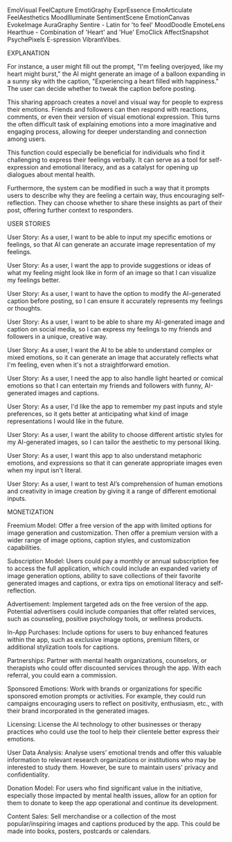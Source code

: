 EmoVisual
FeelCapture
EmotiGraphy
ExprEssence
EmoArticulate
FeelAesthetics
MoodIlluminate
SentimentScene
EmotionCanvas
EvokeImage
AuraGraphy
Sentire - Latin for 'to feel'
MoodDoodle
EmoteLens
Hearthue - Combination of 'Heart' and 'Hue'
EmoClick
AffectSnapshot
PsychePixels
E-spression
VibrantVibes.


EXPLANATION

For instance, a user might fill out the prompt, "I'm feeling overjoyed, like my heart might burst," the AI might generate an image of a balloon expanding in a sunny sky with the caption, "Experiencing a heart filled with happiness." The user can decide whether to tweak the caption before posting.

This sharing approach creates a novel and visual way for people to express their emotions. Friends and followers can then respond with reactions, comments, or even their version of visual emotional expression. This turns the often difficult task of explaining emotions into a more imaginative and engaging process, allowing for deeper understanding and connection among users.

This function could especially be beneficial for individuals who find it challenging to express their feelings verbally. It can serve as a tool for self-expression and emotional literacy, and as a catalyst for opening up dialogues about mental health.

Furthermore, the system can be modified in such a way that it prompts users to describe why they are feeling a certain way, thus encouraging self-reflection. They can choose whether to share these insights as part of their post, offering further context to responders.

USER STORIES

User Story: As a user, I want to be able to input my specific emotions or feelings, so that AI can generate an accurate image representation of my feelings.

User Story: As a user, I want the app to provide suggestions or ideas of what my feeling might look like in form of an image so that I can visualize my feelings better.

User Story: As a user, I want to have the option to modify the AI-generated caption before posting, so I can ensure it accurately represents my feelings or thoughts.

User Story: As a user, I want to be able to share my AI-generated image and caption on social media, so I can express my feelings to my friends and followers in a unique, creative way.

User Story: As a user, I want the AI to be able to understand complex or mixed emotions, so it can generate an image that accurately reflects what I'm feeling, even when it's not a straightforward emotion.

User Story: As a user, I need the app to also handle light hearted or comical emotions so that I can entertain my friends and followers with funny, AI-generated images and captions.

User Story: As a user, I'd like the app to remember my past inputs and style preferences, so it gets better at anticipating what kind of image representations I would like in the future.

User Story: As a user, I want the ability to choose different artistic styles for my AI-generated images, so I can tailor the aesthetic to my personal liking.

User Story: As a user, I want this app to also understand metaphoric emotions, and expressions so that it can generate appropriate images even when my input isn't literal.

User Story: As a user, I want to test AI’s comprehension of human emotions and creativity in image creation by giving it a range of different emotional inputs.

MONETIZATION

Freemium Model: Offer a free version of the app with limited options for image generation and customization. Then offer a premium version with a wider range of image options, caption styles, and customization capabilities.

Subscription Model: Users could pay a monthly or annual subscription fee to access the full application, which could include an expanded variety of image generation options, ability to save collections of their favorite generated images and captions, or extra tips on emotional literacy and self-reflection.

Advertisement: Implement targeted ads on the free version of the app. Potential advertisers could include companies that offer related services, such as counseling, positive psychology tools, or wellness products.

In-App Purchases: Include options for users to buy enhanced features within the app, such as exclusive image options, premium filters, or additional stylization tools for captions.

Partnerships: Partner with mental health organizations, counselors, or therapists who could offer discounted services through the app. With each referral, you could earn a commission.

Sponsored Emotions: Work with brands or organizations for specific sponsored emotion prompts or activities. For example, they could run campaigns encouraging users to reflect on positivity, enthusiasm, etc., with their brand incorporated in the generated images.

Licensing: License the AI technology to other businesses or therapy practices who could use the tool to help their clientele better express their emotions.

User Data Analysis: Analyse users’ emotional trends and offer this valuable information to relevant research organizations or institutions who may be interested to study them. However, be sure to maintain users' privacy and confidentiality.

Donation Model: For users who find significant value in the initiative, especially those impacted by mental health issues, allow for an option for them to donate to keep the app operational and continue its development.

Content Sales: Sell merchandise or a collection of the most popular/inspiring images and captions produced by the app. This could be made into books, posters, postcards or calendars.

